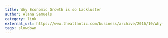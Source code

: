 ```yaml
---
title: Why Economic Growth is so Lackluster
author: Alana Semuels
category: link
external_url: https://www.theatlantic.com/business/archive/2016/10/why-economic-growth-is-so-lackluster/504989/
tags: slowdown
---
```


